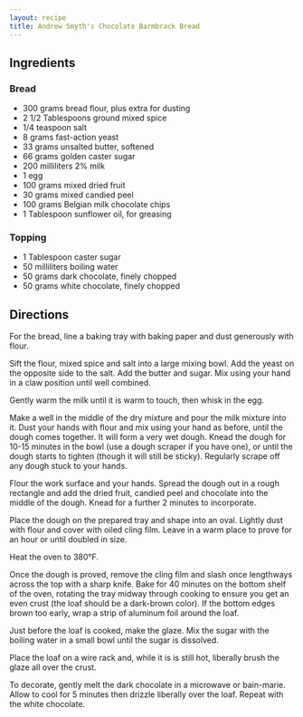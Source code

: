 ```yaml
---
layout: recipe
title: Andrew Smyth's Chocolate Barmbrack Bread
---
```


## Ingredients


### Bread

* 300 grams bread flour, plus extra for dusting
* 2 1/2 Tablespoons ground mixed spice
* 1/4 teaspoon salt
* 8 grams fast-action yeast
* 33 grams unsalted butter, softened
* 66 grams golden caster sugar
* 200 milliliters 2% milk
* 1 egg
* 100 grams mixed dried fruit
* 30 grams mixed candied peel
* 100 grams Belgian milk chocolate chips
* 1 Tablespoon sunflower oil, for greasing

### Topping

* 1 Tablespoon caster sugar
* 50 milliliters boiling water
* 50 grams dark chocolate, finely chopped
* 50 grams white chocolate, finely chopped

## Directions

For the bread, line a baking tray with baking paper and dust generously
with flour.

Sift the flour, mixed spice and salt into a large mixing bowl. Add the
yeast on the opposite side to the salt. Add the butter and sugar. Mix
using your hand in a claw position until well combined.

Gently warm the milk until it is warm to touch, then whisk in the egg.

Make a well in the middle of the dry mixture and pour the milk mixture
into it. Dust your hands with flour and mix using your hand as before,
until the dough comes together. It will form a very wet dough. Knead the
dough for 10-15 minutes in the bowl (use a dough scraper if you have
one), or until the dough starts to tighten (though it will still be
sticky). Regularly scrape off any dough stuck to your hands.

Flour the work surface and your hands. Spread the dough out in a rough
rectangle and add the dried fruit, candied peel and chocolate into the
middle of the dough. Knead for a further 2 minutes to incorporate.

Place the dough on the prepared tray and shape into an oval. Lightly
dust with flour and cover with oiled cling film. Leave in a warm place
to prove for an hour or until doubled in size.

Heat the oven to 380°F.

Once the dough is proved, remove the cling film and slash once
lengthways across the top with a sharp knife. Bake for 40 minutes on the
bottom shelf of the oven, rotating the tray midway through cooking to
ensure you get an even crust (the loaf should be a dark-brown color). If
the bottom edges brown too early, wrap a strip of aluminum foil around
the loaf.

Just before the loaf is cooked, make the glaze. Mix the sugar with the
boiling water in a small bowl until the sugar is dissolved.

Place the loaf on a wire rack and, while it is is still hot, liberally
brush the glaze all over the crust.

To decorate, gently melt the dark chocolate in a microwave or
bain-marie. Allow to cool for 5 minutes then drizzle liberally over the
loaf. Repeat with the white chocolate.
